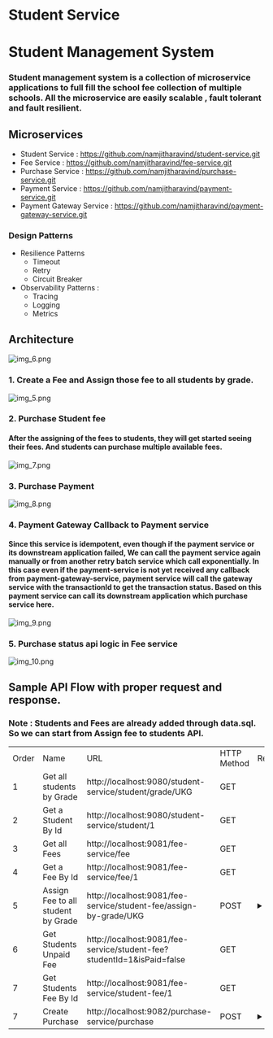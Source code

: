# Student Service
# Student Management System
### Student management system is a collection of microservice applications to full fill the school fee collection of multiple schools. All the microservice are easily scalable , fault tolerant and fault resilient. 
## Microservices
- Student Service : https://github.com/namjitharavind/student-service.git
- Fee Service : https://github.com/namjitharavind/fee-service.git
- Purchase Service : https://github.com/namjitharavind/purchase-service.git
- Payment Service : https://github.com/namjitharavind/payment-service.git
- Payment Gateway Service : https://github.com/namjitharavind/payment-gateway-service.git

### Design Patterns 
- Resilience Patterns
  - Timeout
  - Retry
  - Circuit Breaker
- Observability Patterns :
  - Tracing
  - Logging
  - Metrics
## Architecture
![img_6.png](img_6.png)




### 1. Create a Fee and Assign those fee to all students by grade.
![img_5.png](img_5.png)



### 2. Purchase Student fee
#### After the assigning of the fees to students, they will get started seeing their fees. And students can purchase multiple available fees.
![img_7.png](img_7.png)

### 3. Purchase Payment
![img_8.png](img_8.png)

### 4. Payment Gateway Callback to Payment service
####   Since this service is idempotent, even though if the payment service or its downstream application failed, We can call the payment service again manually or from another retry batch service which call exponentially. In this case even if the payment-service is not yet received any callback from payment-gateway-service, payment service will call the gateway service with the transactionId to get the transaction status. Based on this payment service can call its downstream application which purchase service here.
![img_9.png](img_9.png)


### 5. Purchase status api logic in Fee service

![img_10.png](img_10.png)


## Sample API Flow with proper request  and response.

### Note : Students and Fees are already added through data.sql. So we can start from Assign fee to students API.

<table>
<tr>
<td> Order </td>
<td> Name </td>
<td> URL </td>
<td> HTTP Method </td>
<td> Request </td>
<td> Status </td>
<td> Response </td>
</tr>
<tr>
<td> 1 </td>
<td> Get all students by Grade </td>
<td> http://localhost:9080/student-service/student/grade/UKG </td>
<td> GET </td>
<td>  </td>
<td> 200 </td>
<td>
<details close>
  <summary>Json</summary>

```json
[
  {
    "id": 1,
    "name": "Mahendra Singh Dhoni",
    "grade": "UKG",
    "mobile": "+971 509834777",
    "school": "Gems Legacy"
  },
  {
    "id": 2,
    "name": "Sourav Ganguly",
    "grade": "UKG",
    "mobile": "+971 509834888",
    "school": "Gems Legacy"
  },
  {
    "id": 3,
    "name": "Sachin Tendulkar",
    "grade": "UKG",
    "mobile": "+971 509834999",
    "school": "Gems Legacy"
  },
  {
    "id": 4,
    "name": "Sanju Samson",
    "grade": "UKG",
    "mobile": "+971 509834111",
    "school": "Gems Legacy"
  }
]
```
</details>
</td>
</tr>
<tr>
<td> 2 </td>
<td> Get a Student By Id </td>
<td> http://localhost:9080/student-service/student/1 </td>
<td> GET </td>
<td>  </td>
<td> 200 </td>
<td>
<details close>
  <summary>Json</summary>

```json
{
  "id": 1,
  "name": "Mahendra Singh Dhoni",
  "grade": "UKG",
  "mobile": "+971 509834777",
  "school": "Gems Legacy"
}
```
</details>
</td>
</tr>
<tr>
<td> 3 </td>
<td> Get all Fees </td>
<td>http://localhost:9081/fee-service/fee</td>
<td> GET </td>
<td>  </td>
<td> 200 </td>
<td>
<details close>
  <summary>Json</summary>

```json
[
  {
    "id": 1,
    "name": "APR 2024 TUTION FEE",
    "type": "TUTION",
    "currency": "AED",
    "amount": 833.0,
    "creationDate": "2024-04-01T00:00:00+04:00",
    "dueDate": "2024-04-20T00:00:00+04:00"
  },
  {
    "id": 2,
    "name": "MAY 2024 TUTION FEE",
    "type": "TUTION",
    "currency": "AED",
    "amount": 809.0,
    "creationDate": "2024-05-01T00:00:00+04:00",
    "dueDate": "2024-05-20T00:00:00+04:00"
  },
  {
    "id": 3,
    "name": "JUN 2024 TUTION FEE",
    "type": "TUTION",
    "currency": "AED",
    "amount": 833.0,
    "creationDate": "2024-06-01T00:00:00+04:00",
    "dueDate": "2024-06-20T00:00:00+04:00"
  },
  {
    "id": 4,
    "name": "AUG 2024 TUTION FEE",
    "type": "TUTION",
    "currency": "AED",
    "amount": 833.0,
    "creationDate": "2024-08-01T00:00:00+04:00",
    "dueDate": "2024-08-20T00:00:00+04:00"
  },
  {
    "id": 5,
    "name": "SEP 2024 TUTION FEE",
    "type": "TUTION",
    "currency": "AED",
    "amount": 833.0,
    "creationDate": "2024-09-01T00:00:00+04:00",
    "dueDate": "2024-09-20T00:00:00+04:00"
  },
  {
    "id": 6,
    "name": "OCT 2024 TUTION FEE",
    "type": "TUTION",
    "currency": "AED",
    "amount": 833.0,
    "creationDate": "2024-10-01T00:00:00+04:00",
    "dueDate": "2024-10-20T00:00:00+04:00"
  },
  {
    "id": 7,
    "name": "NOV 2024 TUTION FEE",
    "type": "TUTION",
    "currency": "AED",
    "amount": 833.0,
    "creationDate": "2024-11-01T00:00:00+04:00",
    "dueDate": "2024-11-20T00:00:00+04:00"
  },
  {
    "id": 8,
    "name": "DEC 2024 TUTION FEE",
    "type": "TUTION",
    "currency": "AED",
    "amount": 833.0,
    "creationDate": "2024-12-01T00:00:00+04:00",
    "dueDate": "2024-12-20T00:00:00+04:00"
  },
  {
    "id": 9,
    "name": "JAN 2024 TUTION FEE",
    "type": "TUTION",
    "currency": "AED",
    "amount": 833.0,
    "creationDate": "2024-01-01T00:00:00+04:00",
    "dueDate": "2024-01-20T00:00:00+04:00"
  },
  {
    "id": 10,
    "name": "FEB 2024 TUTION FEE",
    "type": "TUTION",
    "currency": "AED",
    "amount": 833.0,
    "creationDate": "2024-02-01T00:00:00+04:00",
    "dueDate": "2024-02-20T00:00:00+04:00"
  },
  {
    "id": 11,
    "name": "MAR 2024 TUTION FEE",
    "type": "TUTION",
    "currency": "AED",
    "amount": 833.0,
    "creationDate": "2024-03-01T00:00:00+04:00",
    "dueDate": "2024-03-20T00:00:00+04:00"
  }
]
```
</details>
</td>
</tr>
<tr>
<td> 4 </td>
<td> Get a Fee By Id </td>
<td>http://localhost:9081/fee-service/fee/1</td>
<td> GET </td>
<td>  </td>
<td> 200 </td>
<td>
<details close>
  <summary>Json</summary>

```json
{
  "id": 1,
  "name": "APR 2024 TUTION FEE",
  "type": "TUTION",
  "currency": "AED",
  "amount": 833.0,
  "creationDate": "2024-04-01T00:00:00+04:00",
  "dueDate": "2024-04-20T00:00:00+04:00"
}
```
</details>
</td>
</tr>
<tr>
<td> 5 </td>
<td> Assign Fee to all student by Grade </td>
<td>http://localhost:9081/fee-service/student-fee/assign-by-grade/UKG</td>
<td> POST </td>
<td>
<details close>
  <summary>Json</summary>

```json
{
    "feeId": 2
}
```
</details>
</td>
<td> 200 </td>
<td>
<details close>
  <summary>Json</summary>

```json
[
  {
    "id": 5,
    "studentId": 1,
    "feeId": 2,
    "status": "PENDING",
    "amount": null,
    "paidAmount": null,
    "paidDate": null,
    "creationDate": "2024-05-06T15:45:39.16534+04:00",
    "name": null,
    "type": null,
    "currency": null,
    "dueDate": null
  },
  {
    "id": 6,
    "studentId": 2,
    "feeId": 2,
    "status": "PENDING",
    "amount": null,
    "paidAmount": null,
    "paidDate": null,
    "creationDate": "2024-05-06T15:45:39.16618+04:00",
    "name": null,
    "type": null,
    "currency": null,
    "dueDate": null
  },
  {
    "id": 7,
    "studentId": 3,
    "feeId": 2,
    "status": "PENDING",
    "amount": null,
    "paidAmount": null,
    "paidDate": null,
    "creationDate": "2024-05-06T15:45:39.166909+04:00",
    "name": null,
    "type": null,
    "currency": null,
    "dueDate": null
  },
  {
    "id": 8,
    "studentId": 4,
    "feeId": 2,
    "status": "PENDING",
    "amount": null,
    "paidAmount": null,
    "paidDate": null,
    "creationDate": "2024-05-06T15:45:39.167525+04:00",
    "name": null,
    "type": null,
    "currency": null,
    "dueDate": null
  }
]
```

</details>
</td>
</tr>
<tr>
<td> 6 </td>
<td> Get Students Unpaid Fee </td>
<td>http://localhost:9081/fee-service/student-fee?studentId=1&isPaid=false</td>
<td> GET </td>
<td>  </td>
<td> 200 </td>
<td>
<details close>
  <summary>Json</summary>

```json
[
  {
    "id": 1,
    "studentId": 1,
    "feeId": 2,
    "status": "PENDING",
    "amount": 809.0,
    "paidAmount": null,
    "paidDate": null,
    "creationDate": "2024-05-07T16:26:57.560439+04:00",
    "name": "MAY 2024 TUTION FEE",
    "type": "TUTION",
    "currency": "AED",
    "dueDate": "2024-05-20T00:00:00+04:00"
  },
  {
    "id": 5,
    "studentId": 1,
    "feeId": 1,
    "status": "PENDING",
    "amount": 833.0,
    "paidAmount": null,
    "paidDate": null,
    "creationDate": "2024-05-07T16:27:04.531788+04:00",
    "name": "APR 2024 TUTION FEE",
    "type": "TUTION",
    "currency": "AED",
    "dueDate": "2024-04-20T00:00:00+04:00"
  }
]
```

</details>
</td>
</tr>
<tr>
<td> 7 </td>
<td> Get Students Fee By Id </td>
<td>http://localhost:9081/fee-service/student-fee/1</td>
<td> GET </td>
<td>  </td>
<td> 200 </td>
<td>
<details close>
  <summary>Json</summary>

```json
{
  "id": 1,
  "studentId": 1,
  "feeId": 1,
  "status": "PENDING",
  "amount": 833.0,
  "paidAmount": null,
  "paidDate": null,
  "creationDate": "2024-05-06T15:45:35.031547+04:00",
  "name": "APR 2024 TUTION FEE",
  "type": "TUTION",
  "currency": "AED",
  "dueDate": "2024-04-20T00:00:00+04:00"
}
```

</details>
</td>
</tr>

<tr>
<td> 7 </td>
<td> Create Purchase </td>
<td>http://localhost:9082/purchase-service/purchase</td>
<td> POST </td>
<td> 
<details close>
  <summary>Json</summary>

```json
{
  "id": "48a85513-f081-497e-b402-2d7bd11caaf1",
  "studentId": 1,
  "studentName": "Mahendra Singh Dhoni",
  "schoolName": "Gems Legacy",
  "totalAmount": 1642.0,
  "customAmount": 1642.0,
  "currency": "AED",
  "creationDate": "2024-05-06T15:46:04.299712+04:00",
  "paidDate": null,
  "status": "CREATED",
  "purchaseFees": [
    {
      "id": 1,
      "feeId": 1,
      "feeName": "APR 2024 TUTION FEE",
      "feeAmount": 833.0,
      "feeCurrency": "AED"
    },
    {
      "id": 2,
      "feeId": 5,
      "feeName": "MAY 2024 TUTION FEE",
      "feeAmount": 809.0,
      "feeCurrency": "AED"
    }
  ]
}
```

</details>
</td>
<td> 200 </td>
<td>
<details close>
  <summary>Json</summary>

```json
{
  "id": 1,
  "studentId": 1,
  "feeId": 1,
  "status": "PENDING",
  "amount": 833.0,
  "paidAmount": null,
  "paidDate": null,
  "creationDate": "2024-05-06T15:45:35.031547+04:00",
  "name": "APR 2024 TUTION FEE",
  "type": "TUTION",
  "currency": "AED",
  "dueDate": "2024-04-20T00:00:00+04:00"
}
```

</details>
</td>
</tr>
</table>



